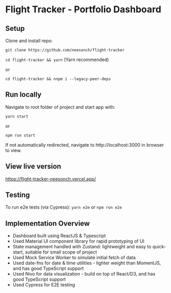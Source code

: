 # Flight Tracker - Portfolio Dashboard

## Setup

Clone and install repo:

`git clone https://github.com/neesonch/flight-tracker`

`cd flight-tracker && yarn` (Yarn recommended)

or

`cd flight-tracker && nnpm i --legacy-peer-deps`

## Run locally

Navigate to root folder of project and start app with:

`yarn start`

or

`npm run start`

If not automatically redirected, navigate to http://localhost:3000 in browser to view.

## View live version

https://flight-tracker-neesonch.vercel.app/

## Testing

To run e2e tests (via Cypress):
`yarn e2e`
or
`npm run e2e`

## Implementation Overview

- Dashboard built using ReactJS & Typescript
- Used Material UI component library for rapid prototyping of UI
- State management handled with Zustand: lightweight and easy to quick-start, suitable for small scope of project
- Used Mock Service Worker to simulate initial fetch of data
- Used date-fns for date & time utilities - lighter weight than MomentJS, and has good TypeScript support
- Used Nivo for data visualization - build on top of React/D3, and has good TypeScript support
- Used Cypress for E2E testing
